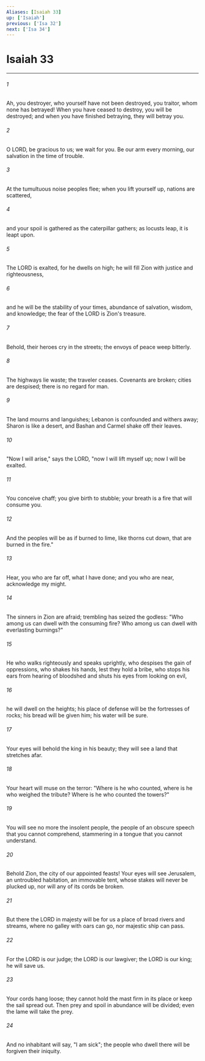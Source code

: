```yaml
---
Aliases: [Isaiah 33]
up: ['Isaiah']
previous: ['Isa 32']
next: ['Isa 34']
---
```

# Isaiah 33
***



###### 1 
Ah, you destroyer, who yourself have not been destroyed, you traitor, whom none has betrayed! When you have ceased to destroy, you will be destroyed; and when you have finished betraying, they will betray you. 

###### 2 
O LORD, be gracious to us; we wait for you. Be our arm every morning, our salvation in the time of trouble. 

###### 3 
At the tumultuous noise peoples flee; when you lift yourself up, nations are scattered, 

###### 4 
and your spoil is gathered as the caterpillar gathers; as locusts leap, it is leapt upon. 

###### 5 
The LORD is exalted, for he dwells on high; he will fill Zion with justice and righteousness, 

###### 6 
and he will be the stability of your times, abundance of salvation, wisdom, and knowledge; the fear of the LORD is Zion's treasure. 

###### 7 
Behold, their heroes cry in the streets; the envoys of peace weep bitterly. 

###### 8 
The highways lie waste; the traveler ceases. Covenants are broken; cities are despised; there is no regard for man. 

###### 9 
The land mourns and languishes; Lebanon is confounded and withers away; Sharon is like a desert, and Bashan and Carmel shake off their leaves. 

###### 10 
"Now I will arise," says the LORD, "now I will lift myself up; now I will be exalted. 

###### 11 
You conceive chaff; you give birth to stubble; your breath is a fire that will consume you. 

###### 12 
And the peoples will be as if burned to lime, like thorns cut down, that are burned in the fire." 

###### 13 
Hear, you who are far off, what I have done; and you who are near, acknowledge my might. 

###### 14 
The sinners in Zion are afraid; trembling has seized the godless: "Who among us can dwell with the consuming fire? Who among us can dwell with everlasting burnings?" 

###### 15 
He who walks righteously and speaks uprightly, who despises the gain of oppressions, who shakes his hands, lest they hold a bribe, who stops his ears from hearing of bloodshed and shuts his eyes from looking on evil, 

###### 16 
he will dwell on the heights; his place of defense will be the fortresses of rocks; his bread will be given him; his water will be sure. 

###### 17 
Your eyes will behold the king in his beauty; they will see a land that stretches afar. 

###### 18 
Your heart will muse on the terror: "Where is he who counted, where is he who weighed the tribute? Where is he who counted the towers?" 

###### 19 
You will see no more the insolent people, the people of an obscure speech that you cannot comprehend, stammering in a tongue that you cannot understand. 

###### 20 
Behold Zion, the city of our appointed feasts! Your eyes will see Jerusalem, an untroubled habitation, an immovable tent, whose stakes will never be plucked up, nor will any of its cords be broken. 

###### 21 
But there the LORD in majesty will be for us a place of broad rivers and streams, where no galley with oars can go, nor majestic ship can pass. 

###### 22 
For the LORD is our judge; the LORD is our lawgiver; the LORD is our king; he will save us. 

###### 23 
Your cords hang loose; they cannot hold the mast firm in its place or keep the sail spread out. Then prey and spoil in abundance will be divided; even the lame will take the prey. 

###### 24 
And no inhabitant will say, "I am sick"; the people who dwell there will be forgiven their iniquity.
